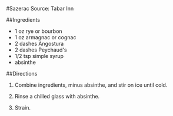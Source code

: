 #Sazerac
Source: Tabar Inn

##Ingredients

- 1 oz rye or bourbon
- 1 oz armagnac or cognac
- 2 dashes Angostura
- 2 dashes Peychaud's 
- 1/2 tsp simple syrup
- absinthe

##Directions

1. Combine ingredients, minus absinthe, and stir on ice until cold.

2. Rinse a chilled glass with absinthe.

3. Strain.
